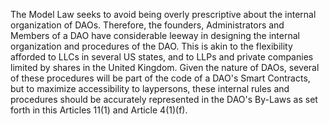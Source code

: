 
The Model Law seeks to avoid being overly prescriptive about the
internal organization of DAOs. Therefore, the founders, Administrators
and Members of a DAO have considerable leeway in designing the internal
organization and procedures of the DAO. This is akin to the flexibility
afforded to LLCs in several US states, and to LLPs and private companies
limited by shares in the United Kingdom. Given the nature of DAOs,
several of these procedures will be part of the code of a DAO's Smart
Contracts, but to maximize accessibility to laypersons, these internal
rules and procedures should be accurately represented in the DAO's
By-Laws as set forth in this Articles 11(1) and Article 4(1)(f).

### 

